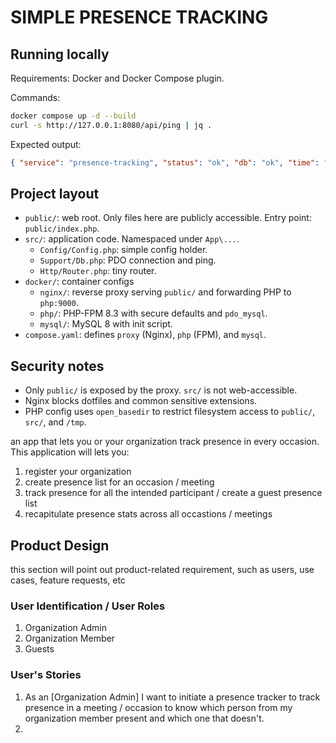 # SIMPLE PRESENCE TRACKING

## Running locally

Requirements: Docker and Docker Compose plugin.

Commands:

```bash
docker compose up -d --build
curl -s http://127.0.0.1:8080/api/ping | jq .
```

Expected output:

```json
{ "service": "presence-tracking", "status": "ok", "db": "ok", "time": "..." }
```

## Project layout

- `public/`: web root. Only files here are publicly accessible. Entry point: `public/index.php`.
- `src/`: application code. Namespaced under `App\...`.
  - `Config/Config.php`: simple config holder.
  - `Support/Db.php`: PDO connection and ping.
  - `Http/Router.php`: tiny router.
- `docker/`: container configs
  - `nginx/`: reverse proxy serving `public/` and forwarding PHP to `php:9000`.
  - `php/`: PHP-FPM 8.3 with secure defaults and `pdo_mysql`.
  - `mysql/`: MySQL 8 with init script.
- `compose.yaml`: defines `proxy` (Nginx), `php` (FPM), and `mysql`.

## Security notes

- Only `public/` is exposed by the proxy. `src/` is not web-accessible.
- Nginx blocks dotfiles and common sensitive extensions.
- PHP config uses `open_basedir` to restrict filesystem access to `public/`, `src/`, and `/tmp`.

an app that lets you or your organization track presence in every occasion. This application will lets you:
1. register your organization
2. create presence list for an occasion / meeting
3. track presence for all the intended participant / create a guest presence list
4. recapitulate presence stats across all occastions / meetings

## Product Design

this section will point out product-related requirement, such as users, use cases, feature requests, etc

### User Identification / User Roles

1. Organization Admin
2. Organization Member
3. Guests

### User's Stories

1. As an [Organization Admin] I want to initiate a presence tracker to track presence in a meeting / occasion to know which person from my organization member present and which one that doesn't.
2. 

